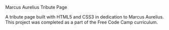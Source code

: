 Marcus Aurelius Tribute Page

A tribute page built with HTML5 and CSS3 in dedication to Marcus Aurelius. This project was completed as a part of the Free Code Camp curriculum.

